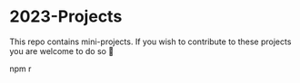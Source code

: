 # 2023-Projects
This repo contains mini-projects.
If you wish to contribute to these projects you are welcome to do so 🤗
<!-- npm install --legacy-peer-deps -->
npm r